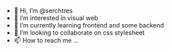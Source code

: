 - 👋 Hi, I’m @serchtres
- 👀 I’m interested in visual web
- 🌱 I’m currently learning frontend and some backend
- 💞️ I’m looking to collaborate on css stylesheet
- 📫 How to reach me ...

<!---
serchtres/serchtres is a ✨ special ✨ repository because its `README.md` (this file) appears on your GitHub profile.
You can click the Preview link to take a look at your changes.
--->
